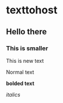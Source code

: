 # texttohost

## Hello there

### This is smaller

This is new text

Normal text

**bolded text**

_italics_

